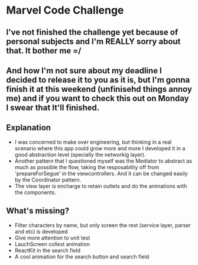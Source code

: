 # Marvel Code Challenge

## I've not finished the challenge yet because of personal subjects and I'm REALLY sorry about that. It bother me =/
## And how I'm not sure about my deadline I decided to release it to you as it is, but I'm gonna finish it at this weekend (unfinisehd things annoy me) and if you want to check this out on Monday I swear that It'll finished. 

## Explanation
  - I was concerned to make over engineering, but thinking in a real scenario where this app could grow more and more I developed it in a good abstraction level (specially the networkig layer).
  - Another pattern that I questioned myself was the Mediator to abstract as much as possible the flow, taking the resposability off from 'prepareForSegue' in the viewcontrollers. And it can be changed easily by the Coordinator pattern.
  - The view layer is encharge to retain outlets and do the animations with the components.

## What's missing?
  - Filter characters by name, but only screen the rest (service layer, parser and etc) is developed
  - Give more attention to unit test
  - LauchScreen collest animation
  - ReactKit in the search field
  - A cool animation for the search button and search field
